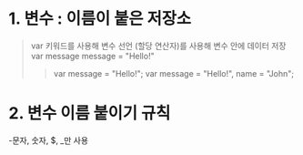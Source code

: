 # 1. 변수 : 이름이 붙은 저장소
 > var 키워드를 사용해 변수 선언
  (할당 연산자)를 사용해 변수 안에 데이터 저장
  var message
  message = "Hello!"
  >> var message = "Hello!";
  >> var message = "Hello!", name = "John";

# 2. 변수 이름 붙이기 규칙
  -문자, 숫자, $, _만 사용

